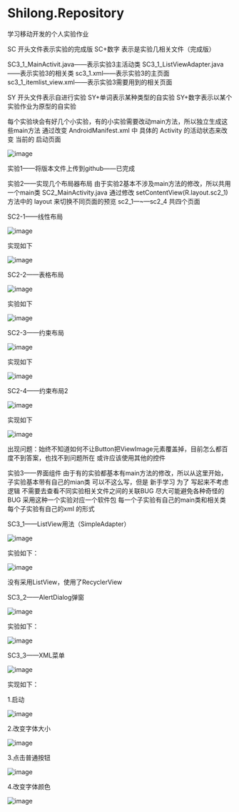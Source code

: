 # Shilong.Repository
学习移动开发的个人实验作业

SC 开头文件表示实验的完成版
SC+数字 表示是实验几相关文件（完成版）

SC3_1_MainActivit.java——表示实验3主活动类
SC3_1_ListViewAdapter.java——表示实验3的相关类
sc3_1.xml——表示实验3的主页面
sc3_1_itemlist_view.xml——表示实验3需要用到的相关页面


SY 开头文件表示自进行实验
SY+单词表示某种类型的自实验
SY+数字表示以某个实验作业为原型的自实验

每个实验块会有好几个小实验，有的小实验需要改动main方法，所以独立生成这些main方法
通过改变 AndroidManifest.xml 中 具体的 Activity 的活动状态来改变 当前的 启动页面

![image](screenshot\ActivityEdit(changeMainXML).jpg)



实验1——将版本文件上传到github——已完成

实验2——实现几个布局器布局
  由于实验2基本不涉及main方法的修改，所以共用一个main类 SC2_MainActivity.java 通过修改 setContentView(R.layout.sc2_1) 方法中的 layout 来切换不同页面的预览
  sc2_1—~—sc2_4 共四个页面 
    

SC2-1——线性布局

![image](screenshot\s2_1.jpg)

实现如下

![image](screenshot\sc2_1.jpg)


SC2-2——表格布局

![image](screenshot\s2_2.jpg)

实验如下

![image](screenshot\sc2_2.jpg)

SC2-3——约束布局

![image](screenshot\s2_3.jpg)

实现如下

![image](screenshot\sc2_3.jpg)

SC2-4——约束布局2

![image](screenshot\s2_4.jpg)

实现如下

![image](screenshot\sc2_4.jpg)

出现问题：始终不知道如何不让Button把ViewImage元素覆盖掉，目前怎么都百度不到答案，也找不到问题所在
或许应该使用其他的控件


实验3——界面组件
  由于有的实验都基本有main方法的修改，所以从这里开始，子实验基本带有自己的mian类 
    可以不这么写，但是 新手学习 为了
    写起来不考虑逻辑
    不需要去查看不同实验相关文件之间的关联BUG
    尽大可能避免各种奇怪的BUG
    采用这种一个实验对应一个软件包 每一个子实验有自己的main类和相关类 每个子实验有自己的xml 的形式
  

SC3_1——ListView用法（SimpleAdapter）

![image](screenshot\s3_1.jpg)

实验如下：

![image](screenshot\sc3_1.jpg)

没有采用ListView，使用了RecyclerView


SC3_2——AlertDialog弹窗

![image](screenshot\s3_2.jpg)

实验如下：

![image](screenshot\sc3_2.jpg)


SC3_3——XML菜单

![image](screenshot\s3_3.jpg)

实现如下：

1.启动

![image](screenshot\sc3_3_qidong.jpg)

2.改变字体大小

![image](screenshot\sc3_3_TextSizeChange.jpg)

3.点击普通按钮

![image](screenshot\sc3_3_Check_Normal_but.jpg)

4.改变字体颜色

![image](screenshot\sc3_3_TextColorChange.jpg)